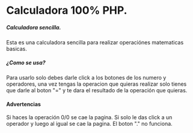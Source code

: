 # Calculadora 100% PHP.

##### Calculadora sencilla.

Esta es una calculadora sencilla para realizar operaciónes matematicas basicas.

##### ¿Como se usa?

Para usarlo solo debes darle click a los botones de los numero y operadores, una vez tengas la operacion que quieras realizar solo tienes que darle al boton "=" y te dara el resultado de la operación que quieras.

#### Advertencias

Si haces la operación 0/0 se cae la pagina.
Si solo le das click a un operador y luego al igual se cae la pagina.
El boton "." no funciona.

